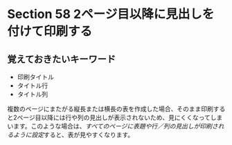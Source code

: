 # Section 58 2ページ目以降に見出しを付けて印刷する

## 覚えておきたいキーワード
- 印刷タイトル
- タイトル行
- タイトル列

複数のページにまたがる縦長または横長の表を作成した場合、そのまま印刷すると2ページ目以降には行や列の見出しが表示されないため、見にくくなってしまいます。このような場合は、<em>すべてのページに表題や行／列の見出しが印刷されるように設定</em>すると、表が見やすくなります。
